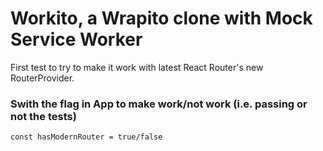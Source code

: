 # Workito, a Wrapito clone with Mock Service Worker

First test to try to make it work with latest React Router's new RouterProvider.

### Swith the flag in App to make work/not work (i.e. passing or not the tests)
```
const hasModernRouter = true/false
```
